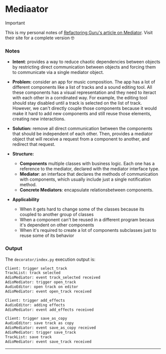 # Mediaator

> [!IMPORTANT]
> This is my personal notes of [Refactoring Guru's article on Mediator](https://refactoring.guru/design-patterns/mediator). Visit their site for a complete version 🤓

### Notes

- **Intent**: provides a way to reduce chaotic dependencies between objects by restricting direct communication between objects and forcing them to communicate via a single mediator object.

- **Problem:** consider an app for music composition. The app has a lot of different components like a list of tracks and a sound editing tool. All these components has a visual representation and they need to iteract with each other in a corrdinated way. For example, the editing tool should stay disabled until a track is selected on the list of track. However, we can't directly couple those components because it would make it hard to add new components and still reuse those elements, creating new interactions.  

- **Solution:** remove all direct communication between the components that should be independent of each other. Then, provides a mediator object that will receive a request from a component to another, and redirect that request.    


- **Structure:**
  - **Components** multiple classes with business logic. Each one has a reference to the mediator, declared with the mediator interface type. 
  - **Mediator**: an interface that declares the methods of communication with components, which usually include just a single notification method.  
  - **Concrete Mediators**: encapsulate relationsbetween components.

- **Applicability**
  - When it gets hard to change some of the classes because its coupled to another group of classes
  - When a component can't be reused in a different program becaus it's dependent on other components
  - When it's required to create a lot of components subclasses just to reuse some of its behavior 

### Output

The `decorator/index.py` execution output is:

```cmd
Client: trigger select_track
TrackList: track selected
AdioMediator: event track_selected received
AdioMediator: trigger open_track
AudioEditor: open track on editor
AdioMediator: event open_track received

Client: trigger add_effects
AudioEditor: adding effects
AdioMediator: event add_effects received

Client: trigger save_as_copy
AudioEditor: save track as copy
AdioMediator: event save_as_copy received
AdioMediator: trigger save_track
TrackList: save track
AdioMediator: event save_track received
```
****